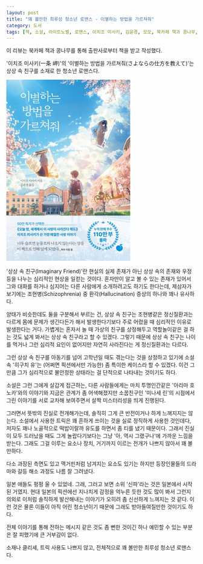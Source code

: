 ```yaml
---
layout: post
title: "꽤 볼만한 최루성 청소년 로맨스 - 이별하는 방법을 가르쳐줘"
category: 도서
tags: [책, 소설, 라이트노벨, 로맨스, 이치조 미사키, 김윤경, 모모, 북카페 책과 콩나무, 서평]
---
```


<div class="ftc-ad-notice">
이 리뷰는 북카페 책과 콩나무를 통해 출판사로부터 책을 받고 작성했다.
</div>



'이치조 미사키(一条 岬)'의
'이별하는 방법을 가르쳐줘(さよならの仕方を教えて)'는
상상 속 친구를 소재로 한 청소년 로맨스다.

![표지](/images/book/sayonara-no-shikata-o-oshiete-book.jpg)

'상상 속 친구(Imaginary Friend)'란 현실의 실제 존재가 아닌
상상 속의 존재와 우정 등을 나누는 심리적인 현상을 일컫는 것이다.
혼자만이 알고 볼 수 있는 존재가 있어서 그와 대화를 하거나 심지어는 다른 사람에게 소개하려고도 하기도 한다는데,
제삼자가 보기에는 조현병(Schizophrenia) 중 환각(Hallucination) 증상의 하나와 꽤나 유사하다.

양태가 비슷한데도 둘을 구분해서 부르는 건,
상상 속 친구는 조현병같은 정신질환과는 다르게
몸에 문제가 생긴다든가 해서 발생한다기보다
주로 어렸을 때 심리적인 이유로 발생한다는 거다.
가볍게는 혼자서 놀 때 가상의 친구를 상정해두고 역할놀이같은 걸 하는 것도
넓게 봐서는 상상 속 친구라고 할 수 있겠다.
그렇기 때문에 상상 속 친구는 나이를 먹거나 그런 심리적 요인이 없어지만 자연히 사라진다는 게 정신질환과는 다르다.

그런 상상 속 친구를 아동기를 넘어 고학년일 때도 겪는다는 것을 상정하고 있기에
소설 속 '히구치 유'는 (어쩌면 픽션에서만 가능한) 좀 특이한 케이스라 할 수 있겠다.
이건 그만큼 그가 심리적으로 불안정한 상태라는 걸 단적으로 나타내는 것이기도 하다.

소설은 그런 그에게 살갑게 접근하는, 다른 사람들에게는 마치 투명인간같은 '아리마 호노카'와의 이야기와
지금은 관계가 좀 어색해졌지만 소꿉친구인 '미나세 린'의 시점에서 그린 이야기를
서로 교차해 보여주면서 살짝 미스터리성을 띄게 진행된다.

그러면서 뜻밖의 진실로 전개해가는데,
솔직히 그게 큰 반전이거나 하게 느껴지지는 않는다.
소설에서 사용한 트릭은 꽤 흔하게 쓰이는 것을 실로 정직하게 사용한 것인데다,
저자도 꽤나 노골적으로 떡밥이랄까 유도를 하면서 좀 티를 냈기 때문이다.
그래서 진실이 모두 드러났을 때도 그게 놀랍다기보다는
그냥 '아, 역시 그랬구나'에 가까운 느낌을 받는다.
그래도 그걸 이루는 요소나 장치, 거기까지 이르는 전개가 나쁘지 않아서 꽤 볼만하다.

다소 과장된 측면도 있고 맥거핀처럼 남겨지는 요소도 있기는 하지만
등장인물들의 드라마와 갈등 해소 과정도 나름 잘 그려냈다.

일본 애들도 펑펑 울 수 있었네.
그래, 그러고 보면 소위 '신파'라는 것은 일본에서 시작된 거였지.
현대 일본의 픽션에선 지나치게 감정을 억누른 듯한 것도 많이 봐서 그런지
의외로 이처럼 솔직하게 발산해내는 이야기가 오히려 좀 신선하게 느껴지는 것 같다.
이런 것은 물론 이들이 아직 어린 청소년이기 때문에 그래도 받아들여질만한 것이기도 하다.

전체 이야기를 통해 전하는 메시지 같은 것도 좀 뻔한 것이긴 하나
예민할 수 있는 부분은 잘 피했기에 큰 거부감이 없다.

소재나 클리셰, 트릭 사용도 나쁘지 않고,
전체적으로 꽤 볼만한 최루성 청소년 로맨스다.
